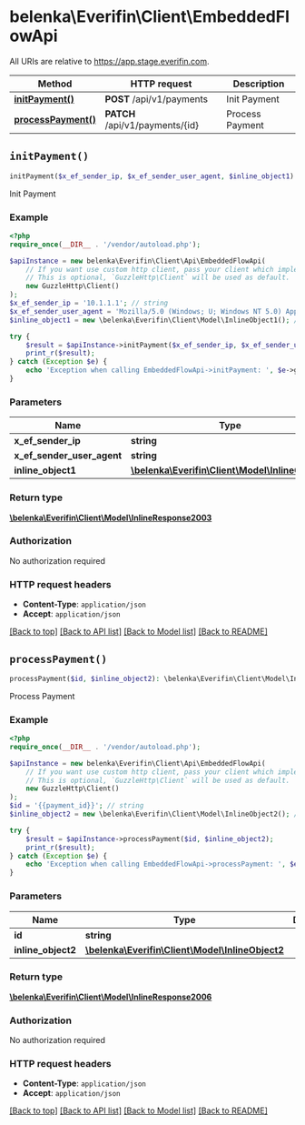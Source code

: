 # belenka\Everifin\Client\EmbeddedFlowApi

All URIs are relative to https://app.stage.everifin.com.

Method | HTTP request | Description
------------- | ------------- | -------------
[**initPayment()**](EmbeddedFlowApi.md#initPayment) | **POST** /api/v1/payments | Init Payment
[**processPayment()**](EmbeddedFlowApi.md#processPayment) | **PATCH** /api/v1/payments/{id} | Process Payment


## `initPayment()`

```php
initPayment($x_ef_sender_ip, $x_ef_sender_user_agent, $inline_object1): \belenka\Everifin\Client\Model\InlineResponse2003
```

Init Payment

### Example

```php
<?php
require_once(__DIR__ . '/vendor/autoload.php');

$apiInstance = new belenka\Everifin\Client\Api\EmbeddedFlowApi(
    // If you want use custom http client, pass your client which implements `GuzzleHttp\ClientInterface`.
    // This is optional, `GuzzleHttp\Client` will be used as default.
    new GuzzleHttp\Client()
);
$x_ef_sender_ip = '10.1.1.1'; // string
$x_ef_sender_user_agent = 'Mozilla/5.0 (Windows; U; Windows NT 5.0) AppleWebKit/536.1.2 (KHTML, like Gecko) Chrome/39.0.812.0 Safari/536.1.2'; // string
$inline_object1 = new \belenka\Everifin\Client\Model\InlineObject1(); // \belenka\Everifin\Client\Model\InlineObject1

try {
    $result = $apiInstance->initPayment($x_ef_sender_ip, $x_ef_sender_user_agent, $inline_object1);
    print_r($result);
} catch (Exception $e) {
    echo 'Exception when calling EmbeddedFlowApi->initPayment: ', $e->getMessage(), PHP_EOL;
}
```

### Parameters

Name | Type | Description  | Notes
------------- | ------------- | ------------- | -------------
 **x_ef_sender_ip** | **string**|  | [optional]
 **x_ef_sender_user_agent** | **string**|  | [optional]
 **inline_object1** | [**\belenka\Everifin\Client\Model\InlineObject1**](../Model/InlineObject1.md)|  | [optional]

### Return type

[**\belenka\Everifin\Client\Model\InlineResponse2003**](../Model/InlineResponse2003.md)

### Authorization

No authorization required

### HTTP request headers

- **Content-Type**: `application/json`
- **Accept**: `application/json`

[[Back to top]](#) [[Back to API list]](../../README.md#endpoints)
[[Back to Model list]](../../README.md#models)
[[Back to README]](../../README.md)

## `processPayment()`

```php
processPayment($id, $inline_object2): \belenka\Everifin\Client\Model\InlineResponse2006
```

Process Payment


### Example

```php
<?php
require_once(__DIR__ . '/vendor/autoload.php');

$apiInstance = new belenka\Everifin\Client\Api\EmbeddedFlowApi(
    // If you want use custom http client, pass your client which implements `GuzzleHttp\ClientInterface`.
    // This is optional, `GuzzleHttp\Client` will be used as default.
    new GuzzleHttp\Client()
);
$id = '{{payment_id}}'; // string
$inline_object2 = new \belenka\Everifin\Client\Model\InlineObject2(); // \belenka\Everifin\Client\Model\InlineObject2

try {
    $result = $apiInstance->processPayment($id, $inline_object2);
    print_r($result);
} catch (Exception $e) {
    echo 'Exception when calling EmbeddedFlowApi->processPayment: ', $e->getMessage(), PHP_EOL;
}
```

### Parameters

Name | Type | Description  | Notes
------------- | ------------- | ------------- | -------------
 **id** | **string**|  |
 **inline_object2** | [**\belenka\Everifin\Client\Model\InlineObject2**](../Model/InlineObject2.md)|  | [optional]

### Return type

[**\belenka\Everifin\Client\Model\InlineResponse2006**](../Model/InlineResponse2006.md)

### Authorization

No authorization required

### HTTP request headers

- **Content-Type**: `application/json`
- **Accept**: `application/json`

[[Back to top]](#) [[Back to API list]](../../README.md#endpoints)
[[Back to Model list]](../../README.md#models)
[[Back to README]](../../README.md)
